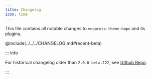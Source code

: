 ```yaml
---
title: Changelog
icon: time
---
```


This file contains all notable changes to `vuepress-theme-hope` and its plugins.

<!-- more -->

@include(../../../CHANGELOG.md#recent-beta)

::: info

For historical changelog older than `2.0.0-beta.122`, see [Github Repo](https://github.com/vuepress-theme-hope/vuepress-theme-hope/blob/main/CHANGELOG.md).

:::

